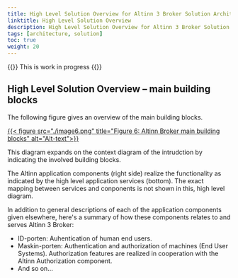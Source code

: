 ```yaml
---
title: High Level Solution Overview for Altinn 3 Broker Solution Architecture (managed file transfers)
linktitle: High Level Solution Overview
description: High Level Solution Overview for Altinn 3 Broker Solution Architecture (managed file transfers)
tags: [architecture, solution]
toc: true
weight: 20
---
```


{{<notice warning>}} <!-- info -->
This is work in progress
{{</notice>}}


## High Level Solution Overview – main building blocks

The following figure gives an overview of the main building blocks.

[{{< figure src="./image6.png" title="Figure 6: Altinn Broker main building blocks" alt="Alt-text">}}](https://www.vg.no)

This diagram expands on the context diagram of the intrudction by indicating the involved building blocks.
<!--
[context diagram](../../1.%20Introduction/image2.png) of 
the [introduction](../../1.%20Introduction/_index.en.md) by indicating the involved building blocks. 
-->

The Altinn application components (right side) realize the functionality as indicated by the 
high level application services (bottom). The exact mapping between services and conponents is not shown in this, high level diagram.

In addition to general descriptions of each of the application components given elsewhere, 
here's a summary of how these components relates to and serves Altinn 3 Broker:

* ID-porten: Auhentication of human end users.
* Maskin-porten: Authentication and authorization of machines (End User Systems). 
  Authorization features are realized in cooperation with the Altinn Authorization component.
* And so on...






